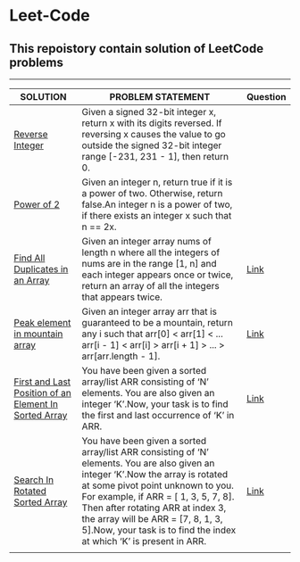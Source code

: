# Leet-Code
## This repoistory contain solution of LeetCode problems
***
|SOLUTION|PROBLEM STATEMENT|Question|
|--------|-----------------|----|
|[Reverse Integer](https://github.com/khan-mujeeb/Leet-Code/tree/main/Reverse%20Integer)|Given a signed 32-bit integer x, return x with its digits reversed. If reversing x causes the value to go outside the signed 32-bit integer range [-231, 231 - 1], then return 0.||
|[Power of 2](https://github.com/khan-mujeeb/Leet-Code/tree/main/power%20of%202)|Given an integer n, return true if it is a power of two. Otherwise, return false.An integer n is a power of two, if there exists an integer x such that n == 2x.||
|[Find All Duplicates in an Array](https://github.com/khan-mujeeb/Leet-Code/tree/main/Find%20All%20Duplicates%20in%20an%20Array)|Given an integer array nums of length n where all the integers of nums are in the range [1, n] and each integer appears once or twice, return an array of all the integers that appears twice.|[Link](https://leetcode.com/problems/find-all-duplicates-in-an-array/)|
|[Peak element in mountain array](https://github.com/khan-mujeeb/Leet-Code/tree/main/Peak%20element%20in%20mountain%20array)|Given an integer array arr that is guaranteed to be a mountain, return any i such that arr[0] < arr[1] < ... arr[i - 1] < arr[i] > arr[i + 1] > ... > arr[arr.length - 1].|[Link](https://leetcode.com/problems/peak-index-in-a-mountain-array/)|
|[First and Last Position of an Element In Sorted Array](https://github.com/khan-mujeeb/Leet-Code/tree/main/Peak%20element%20in%20mountain%20array)|You have been given a sorted array/list ARR consisting of ‘N’ elements. You are also given an integer ‘K’.Now, your task is to find the first and last occurrence of ‘K’ in ARR.|[Link](https://www.codingninjas.com/codestudio/problems/first-and-last-position-of-an-element-in-sorted-array_1082549?source=youtube&campaign=love_babbar_codestudio2&utm_source=youtube&utm_medium=affiliate&utm_campaign=love_babbar_codestudio2&leftPanelTab=0)|
|[Search In Rotated Sorted Array](https://github.com/khan-mujeeb/Leet-Code/tree/main/Search%20In%20Rotated%20Sorted%20Array)|You have been given a sorted array/list ARR consisting of ‘N’ elements. You are also given an integer ‘K’.Now the array is rotated at some pivot point unknown to you. For example, if ARR = [ 1, 3, 5, 7, 8]. Then after rotating ARR at index 3, the array will be ARR = [7, 8, 1, 3, 5].Now, your task is to find the index at which ‘K’ is present in ARR.|[Link](https://www.codingninjas.com/codestudio/problems/search-in-rotated-sorted-array_1082554?source=youtube&campaign=love_babbar_codestudio2&utm_source=youtube&utm_medium=affiliate&utm_campaign=love_babbar_codestudio2&leftPanelTab=0)|
|[]()||[]()|


